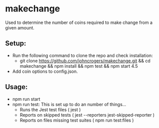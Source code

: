 # makechange

Used to determine the number of coins required to make change from a given amount.

## Setup:

- Run the following command to clone the repo and check installation:
  -  git clone https://github.com/johncrogers/makechange.git && cd makechange && npm install && npm test && npm start 4.5
- Add coin options to config.json.

## Usage:

- npm run start
- npm run test: This is set up to do an number of things...
  - Runs the Jest test files ( jest )
  - Reports on skipped tests ( jest --reporters jest-skipped-reporter )
  - Reports on files missing test suites ( npm run test:files )